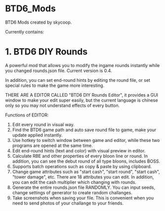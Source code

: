 # BTD6_Mods
BTD6 Mods created by skycoop.

Currently contains:
# 1. BTD6 DIY Rounds
A powerful mod that allows you to modify the ingame rounds instantly while you changed rounds.json file. Current version is 0.4.

In addition, you can set end-round hints by editing the round file, or set special rules to make the game more interesting.

THERE ARE A EDITOR CALLED "BTD6 DIY Rounds Editor", it provides a GUI window to make your edit super easily, but the current language is chinese only so you may not understand effects of every button.

Functions of EDITOR:
1. Edit every round in visual way.
2. Find the BTD6 game path and auto save round file to game, make your update applied instantly.
3. Use hotkey to switch window between game and editor, while these two programs are opened at the same time.
4. Edit end-round hints (text and color) with visual preview in editor.
5. Calculate RBE and other properties of every bloon line or round. In addition, you can see the debut round of all type bloons, includes BOSS.
6. Supports batch operations such as copy & paste by using clipboard.
7. Change game attributes such as "start cash", "start round", "start cash", "tower damage", etc. There are 18 attributes you can edit. In addition, you can edit the cash multiplier which changing with rounds.
8. Generate the entire rounds.json file RANDOMLY. You can input seeds, change settings of generator to create random challanges.
9. Take screenshots when saving your file. This is convenient when you need to send photos of your challange to your friends.
